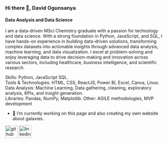 ### Hi there 👋, David Ogunsanya
#### Data Analysis and Data Science
I am a data-driven MSci Chemistry graduate with a passion for technology and data science. With a strong foundation in Python, JavaScript, and SQL, I have hands-on experience in building data-driven solutions, transforming complex datasets into actionable insights through advanced data analysis, machine learning, and data visualization. I excel at problem-solving and enjoy leveraging data to drive decision-making and innovation across various sectors, including healthcare, business intelligence, and scientific research.

Skills:  Python, JavaScript SQL.  
Tools & Technologies: HTML, CSS, ReactJS, Power BI, Excel, Canva, Linux.  
Data Analysis: Machine Learning, Data gathering, cleaning, exploratory analysis, KPIs, and insight generation.  
Libraries: Pandas, NumPy, Matplotlib. Other: AGILE methodologies, MVP development

- 🔭 I’m currently working on this page and also creating my own website about galaxies. 


[<img src='https://cdn.jsdelivr.net/npm/simple-icons@3.0.1/icons/github.svg' alt='github' height='40'>](https://github.com/David-Ogunsanya)  [<img src='https://cdn.jsdelivr.net/npm/simple-icons@3.0.1/icons/linkedin.svg' alt='linkedin' height='40'>](https://www.linkedin.com/in/https://www.linkedin.com/in/david-ogunsanya//)  

